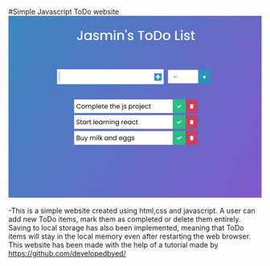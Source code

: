 #Simple Javascript ToDo website
![coverImage](https://raw.githubusercontent.com/jasminbumbul/js_todo/master/screenshot.png?token=AK34RGZYXAD2WVOPMFEPP5S73UA42)

-This is a simple website created using html,css and javascript.
A user can add new ToDo items, mark them as completed or delete them entirely.
Saving to local storage has also been implemented, meaning that ToDo items will stay in the local memory even after restarting the web browser.
This website has been made with the help of a tutorial made by https://github.com/developedbyed/
